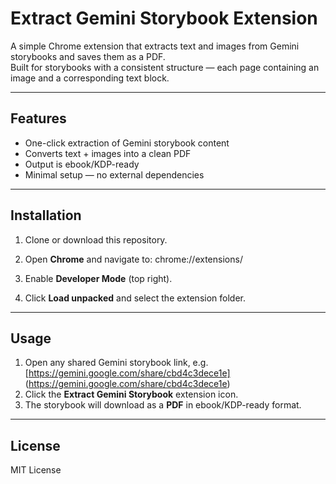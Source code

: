 # Extract Gemini Storybook Extension

A simple Chrome extension that extracts text and images from Gemini storybooks and saves them as a PDF.  
Built for storybooks with a consistent structure — each page containing an image and a corresponding text block.  

---

## Features
- One-click extraction of Gemini storybook content  
- Converts text + images into a clean PDF  
- Output is ebook/KDP-ready  
- Minimal setup — no external dependencies  

---

## Installation
1. Clone or download this repository.  
2. Open **Chrome** and navigate to:  chrome://extensions/

3. Enable **Developer Mode** (top right).  
4. Click **Load unpacked** and select the extension folder.  

---

##  Usage
1. Open any shared Gemini storybook link, e.g.  
[https://gemini.google.com/share/cbd4c3dece1e] (https://gemini.google.com/share/cbd4c3dece1e)  
2. Click the **Extract Gemini Storybook** extension icon.  
3. The storybook will download as a **PDF** in ebook/KDP-ready format.  

---


## License
MIT License 
